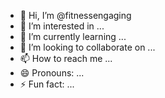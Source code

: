 - 👋 Hi, I’m @fitnessengaging
- 👀 I’m interested in ...
- 🌱 I’m currently learning ...
- 💞️ I’m looking to collaborate on ...
- 📫 How to reach me ...
- 😄 Pronouns: ...
- ⚡ Fun fact: ...

<!---
fitnessengaging/fitnessengaging is a ✨ special ✨ repository because its `README.md` (this file) appears on your GitHub profile.
You can click the Preview link to take a look at your changes.
--->
